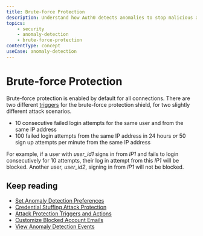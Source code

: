 ```yaml
---
title: Brute-force Protection
description: Understand how Auth0 detects anomalies to stop malicious attempts to access your application, alert you and your users of suspicious activity, and block further login attempts. 
topics:
    - security
    - anomaly-detection
    - brute-force-protection
contentType: concept
useCase: anomaly-detection
---
```

# Brute-force Protection

Brute-force protection is enabled by default for all connections. There are two different [triggers](/anomaly-detection/references/attack-protection-triggers-actions) for the brute-force protection shield, for two slightly different attack scenarios.

* 10 consecutive failed login attempts for the same user and from the same IP address
* 100 failed login attempts from the same IP address in 24 hours *or* 50 sign up attempts per minute from the same IP address

For example, if a user with *user_id1* signs in from *IP1* and fails to login consecutively for 10 attempts, their log in attempt from this *IP1* will be blocked. Another user, *user_id2*, signing in from *IP1* will not be blocked. 

## Keep reading

* [Set Anomaly Detection Preferences](/anomaly-detection/guides/set-anomaly-detection-preferences)
* [Credential Stuffing Attack Protection](/anomaly-detection/concepts/credential-stuffing)
* [Attack Protection Triggers and Actions](/anomaly-detection/references/attack-protection-triggers-actions)
* [Customize Blocked Account Emails](/anomaly-detection/guides/customize-blocked-account-emails)
* [View Anomaly Detection Events](/anomaly-detection/guides/view-anomaly-detection-events)
